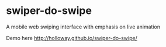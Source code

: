 swiper-do-swipe
===============

A mobile web swiping interface with emphasis on live animation

Demo here http://holloway.github.io/swiper-do-swipe/

